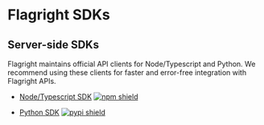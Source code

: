 # Flagright SDKs

## Server-side SDKs

Flagright maintains official API clients for Node/Typescript and Python. We recommend using these clients for faster and error-free integration with Flagright APIs.

- [Node/Typescript SDK](https://www.npmjs.com/package/flagright) [![npm shield](https://img.shields.io/npm/v/flagright)](https://www.npmjs.com/package/flagright)

- [Python SDK](https://pypi.org/project/flagright/) [![pypi shield](https://img.shields.io/pypi/v/flagright)](https://pypi.org/project/flagright/)
